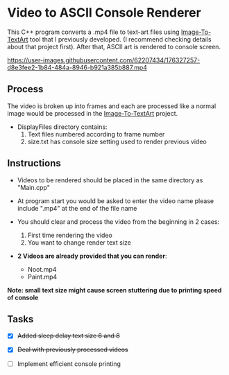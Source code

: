 

# Video to ASCII Console Renderer

This C++ program converts a .mp4 file to text-art files using [Image-To-TextArt](https://github.com/FahdSeddik/Image-To-TextArt) tool that I previously developed.
(I recommend checking details about that project first). After that, ASCII art is rendered to console screen.



 https://user-images.githubusercontent.com/62207434/176327257-d8e3fee2-1b84-484a-8946-b921a385b887.mp4


## Process

The video is broken up into frames and each are processed like a normal image would be processed in the [Image-To-TextArt](https://github.com/FahdSeddik/Image-To-TextArt)
project.

- DisplayFiles directory contains:
    1. Text files numbered according to frame number
    2. size.txt has console size setting used to render previous video

## Instructions

- Videos to be rendered should be placed in the same directory as "Main.cpp"  
- At program start you would be asked to enter the video name please include ".mp4" at the end of the file name  
- You should clear and process the video from the beginning in 2 cases:  
    1. First time rendering the video
    2. You want to change render text size 

- **2 Videos are already provided that you can render**:  
    - Noot.mp4  
    - Paint.mp4
    
 **Note: small text size might cause screen stuttering due to printing speed of console**  
 ## Tasks
 
 - [x] <s>Added sleep delay text size 6 and 8</s>
 - [x] <s>Deal with previously processed videos</s>
 - [ ] Implement efficient console printing

